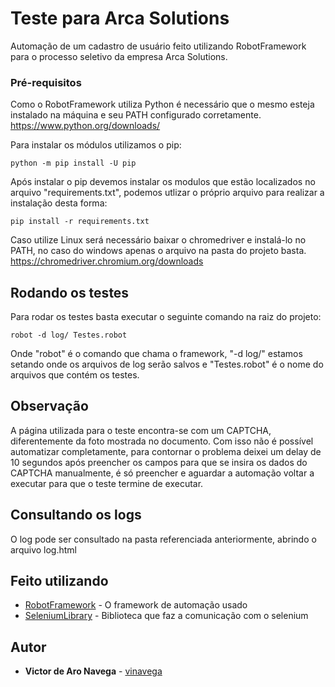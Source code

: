 # Teste para Arca Solutions

Automação de um cadastro de usuário feito utilizando RobotFramework para o processo seletivo da empresa Arca Solutions.

### Pré-requisitos

Como o RobotFramework utiliza Python é necessário que o mesmo esteja instalado na máquina e seu PATH configurado corretamente. https://www.python.org/downloads/

Para instalar os módulos utilizamos o pip:
```
python -m pip install -U pip

```

Após instalar o pip devemos instalar os modulos que estão localizados no arquivo "requirements.txt", podemos utlizar o próprio arquivo para realizar a instalação desta forma:

```
pip install -r requirements.txt

```
Caso utilize Linux será necessário baixar o chromedriver e instalá-lo no PATH, no caso do windows apenas o arquivo na pasta do projeto basta.
https://chromedriver.chromium.org/downloads

## Rodando os testes

Para rodar os testes basta executar o seguinte comando na raiz do projeto:

```
robot -d log/ Testes.robot
```
Onde "robot" é o comando que chama o framework, "-d log/" estamos setando onde os arquivos de log serão salvos e "Testes.robot" é o nome do arquivos que contém os testes.

## Observação

A página utilizada para o teste encontra-se com um CAPTCHA, diferentemente da foto mostrada no documento.
Com isso não é possível automatizar completamente, para contornar o problema deixei um delay de 10 segundos após preencher os campos para que se insira os dados do CAPTCHA manualmente, é só preencher e aguardar a automação voltar a executar para que o teste termine de executar.

## Consultando os logs

O log pode ser consultado na pasta referenciada anteriormente, abrindo o arquivo log.html

## Feito utilizando

* [RobotFramework](https://robotframework.org/) - O framework de automação usado
* [SeleniumLibrary](https://github.com/robotframework/SeleniumLibrary/) - Biblioteca que faz a comunicação com o selenium



## Autor

* **Victor de Aro Navega** - [vinavega](https://github.com/vinavega)
